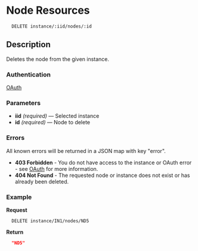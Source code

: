 # Node Resources

```
  DELETE instance/:iid/nodes/:id
```

## Description

Deletes the node from the given instance.

### Authentication

[OAuth](https://github.com/userevents/charon)

### Parameters

- **iid** _(required)_ — Selected instance
- **id** _(required)_ — Node to delete

### Errors

All known errors will be returned in a JSON map with key "error".

- **403 Forbidden** - You do not have access to the instance or OAuth error - see [OAuth](https://github.com/userevents/charon) for more information.
- **404 Not Found** - The requested node or instance does not exist or has already been deleted.

### Example

**Request**

```
  DELETE instance/IN1/nodes/ND5
```

**Return**

```json
  "ND5"
```
